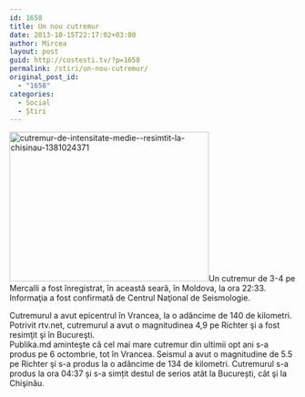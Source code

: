 ```yaml
---
id: 1658
title: Un nou cutremur
date: 2013-10-15T22:17:02+03:00
author: Mircea
layout: post
guid: http://costesti.tv/?p=1658
permalink: /stiri/un-nou-cutremur/
original_post_id:
  - "1658"
categories:
  - Social
  - Știri
---
```

[<img alt="cutremur-de-intensitate-medie--resimtit-la-chisinau-1381024371" class="alignleft size-full wp-image-1606" src="http://costestean.files.wordpress.com/2013/10/cutremur-de-intensitate-medie-resimtit-la-chisinau-1381024371.jpg" style="height:263px;width:350px;" />](http://costestean.files.wordpress.com/2013/10/cutremur-de-intensitate-medie-resimtit-la-chisinau-1381024371.jpg)Un cutremur de 3-4 pe Mercalli a fost &icirc;nregistrat, &icirc;n această seară, &icirc;n Moldova, la ora 22:33. Informaţia a fost confirmată de Centrul Naţional de Seismologie. 

Cutremurul a avut epicentrul &icirc;n Vrancea, la o ad&acirc;ncime de 140 de kilometri. Potrivit rtv.net, cutremurul a avut o magnitudinea 4,9 pe Richter şi a fost resimţit şi &icirc;n Bucureşti.  
Publika.md aminteşte că cel mai mare cutremur din ultimii opt ani s-a produs pe 6 octombrie, tot &icirc;n Vrancea. Seismul a avut o magnitudine de 5.5 pe Richter şi s-a produs la o ad&acirc;ncime de 134 de kilometri. Cutremurul s-a produs la ora 04:37 și s-a simțit destul de serios at&acirc;t la București, c&acirc;t şi la Chişinău.